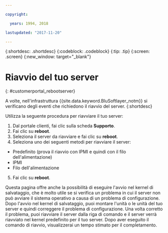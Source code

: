 ```yaml
---

copyright:

  years: 1994, 2018

lastupdated: "2017-11-20"

---
```


{:shortdesc: .shortdesc}
{:codeblock: .codeblock}
{:tip: .tip}
{:screen: .screen}
{:new_window: target="_blank"}

# Riavvio del tuo server
{: #customerportal_rebootserver}

A volte, nell'infrastruttura {{site.data.keyword.BluSoftlayer_notm}} si verificano degli eventi che richiedono il riavvio del server.
{:shortdesc}

Utilizza la seguente procedura per riavviare il tuo server:
1. Dal portale clienti, fai clic sulla scheda **Supporto**.
2. Fai clic su **reboot**.
3. Seleziona il server da riavviare e fai clic su **reboot**.
4. Seleziona uno dei seguenti metodi per riavviare il server:
  * Predefinito (prova il riavvio con IPMI e quindi con il filo dell'alimentazione)
  * IPMI
  * Filo dell'alimentazione
5. Fai clic su **reboot**.

Questa pagina offre anche la possibilità di eseguire l'avvio nel kernel di salvataggio, che è molto utile se si verifica un problema in cui il server non può avviare il sistema operativo a causa di un problema di configurazione. Dopo l'avvio nel kernel di salvataggio, puoi montare l'unità o le unità del tuo server e quindi correggere il problema di configurazione. Una volta corretto il problema, puoi riavviare il server dalla riga di comando e il server verrà riavviato nel kernel predefinito per il tuo server. Dopo aver eseguito il comando di riavvio, visualizzerai un tempo stimato per il completamento.
